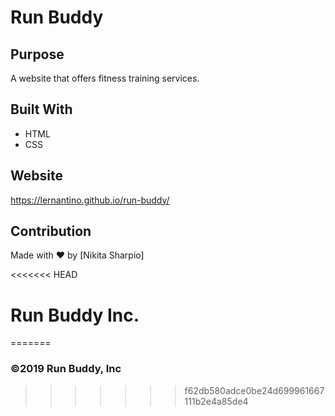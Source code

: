 # Run Buddy

## Purpose
A website that offers fitness training services.

## Built With
* HTML
* CSS

## Website
https://lernantino.github.io/run-buddy/

## Contribution
Made with ❤️ by [Nikita Sharpio]

<<<<<<< HEAD
# Run Buddy Inc.
=======

### ©️2019 Run Buddy, Inc 
>>>>>>> f62db580adce0be24d699961667111b2e4a85de4

